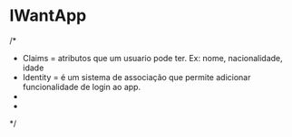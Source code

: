# IWantApp





/*
*   Claims = atributos que um usuario pode ter. Ex: nome, nacionalidade, idade
*   Identity = é um sistema de associação que permite adicionar funcionalidade de login ao app.
*   
*
*/